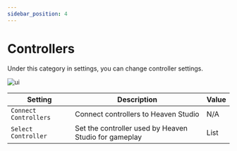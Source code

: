 ```yaml
---
sidebar_position: 4
---
```


# Controllers

Under this category in settings, you can change controller settings.

![ui](/img/docs/hsui/settings/controllers.png)

|Setting|Description|Value|
|---|---|---|
|`Connect Controllers`|Connect controllers to Heaven Studio|N/A|
|`Select Controller`|Set the controller used by Heaven Studio for gameplay|List|
